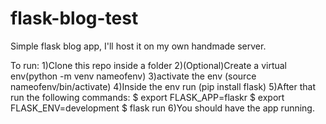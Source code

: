 # flask-blog-test
Simple flask blog app, I'll host it on my own handmade server.

To run:
1)Clone this repo inside a folder
2)(Optional)Create a virtual env(python -m venv nameofenv)
3)activate the env (source nameofenv/bin/activate)
4)Inside the env run (pip install flask)
5)After that run the following commands:
  $ export FLASK_APP=flaskr
  $ export FLASK_ENV=development
  $ flask run
6)You should have the app running.
